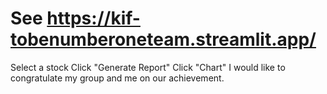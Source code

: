 # See https://kif-tobenumberoneteam.streamlit.app/
Select a stock
Click "Generate Report"
Click "Chart"
I would like to congratulate my group and me on our achievement.
